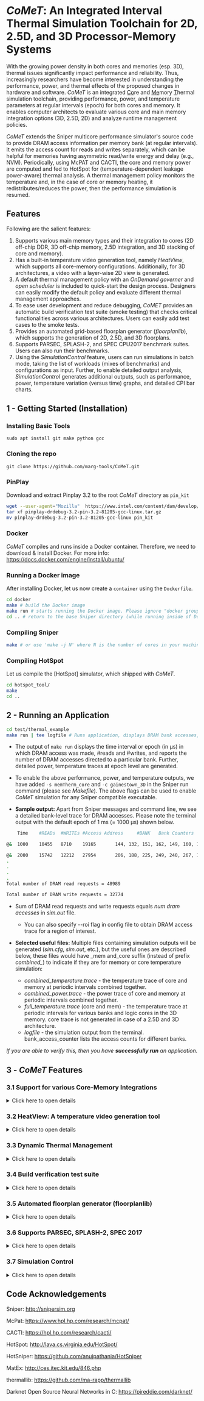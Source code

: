 <!-- # *CoMeT*: Integrated <ins>Co</ins>re and <ins>Me</ins>mory <ins>T</ins>hermal Simulation Toolchain for 2D, 2.5D, and 3D Processors-->
# *CoMeT*: An Integrated Interval Thermal Simulation Toolchain for 2D, 2.5D, and 3D Processor-Memory Systems

With the growing power density in both cores and memories (esp. 3D), thermal issues significantly impact performance and reliability. Thus, increasingly researchers have become interested in understanding the performance, power, and thermal effects of the proposed changes in hardware and software. *CoMeT* is an integrated <ins>Co</ins>re and <ins>Me</ins>mory <ins>T</ins>hermal simulation toolchain, providing performance, power, and temperature parameters at regular intervals (epoch) for both cores and memory. It enables computer architects to evaluate various core and main memory integration options (3D, 2.5D, 2D) and analyze runtime management policies. 

*CoMeT* extends the Sniper multicore performance simulator's source code to provide DRAM access information per memory bank (at regular intervals). It emits the access count for reads and writes separately, which can be helpful for memories having asymmetric read/write energy and delay (e.g., NVM). Periodically, using McPAT and CACTI, the core and memory power are computed and fed to HotSpot for (temperature-dependent leakage power-aware) thermal analysis. A thermal management policy monitors the temperature and, in the case of core or memory heating, it redistributes/reduces the power, then the performance simulation is resumed.

## Features
[//]: # "(*CoMeT* is an integrated thermal simulation toolchain for cores and memory. It integrates Sniper (performance simulator for x86), McPAT (power model for cores), CACTI3DD (power model for memory), and HotSpot (thermal simulator) to provide designers - performance, power, and thermal information, at regular intervals for both core and memory." 

Following are the salient features:
1. Supports various main memory types and their integration to cores (2D off-chip DDR, 3D off-chip memory, 2.5D integration, and 3D stacking of core and memory).
2. Has a built-in temperature video generation tool, namely *HeatView*, which supports all core-memory configurations. Additionally, for 3D architectures, a video with a layer-wise 2D view is generated.
3. A default thermal management policy with an *OnDemand governer* and *open scheduler* is included to quick-start the design process. Designers can easily modify the default policy and evaluate different thermal management approaches.
4. To ease user development and reduce debugging, *CoMET* provides an automatic build verification test suite (smoke testing) that checks critical functionalities across various architectures. Users can easily add test cases to the smoke tests.
5. Provides an automated grid-based floorplan generator (*floorplanlib*), which supports the generation of 2D, 2.5D, and 3D floorplans.
6. Supports PARSEC, SPLASH-2, and SPEC CPU2017 benchmark suites. Users can also run their benchmarks.
7. Using the *SimulationControl* feature, users can run simulations in batch mode, taking the list of workloads (mixes of benchmarks) and configurations as input. Further, to enable detailed output analysis, *SimulationControl* generates additional outputs, such as performance, power, temperature variation (versus time) graphs, and detailed CPI bar charts. 




## 1 - Getting Started (Installation)


### Installing Basic Tools

`sudo apt install git make python gcc` 

### Cloning the repo

`git clone https://github.com/marg-tools/CoMeT.git` 

### PinPlay
Download and extract Pinplay 3.2 to the root *CoMeT* directory as ```pin_kit```
```sh
wget --user-agent="Mozilla"  https://www.intel.com/content/dam/develop/external/us/en/protected/pinplay-drdebug-3.2-pin-3.2-81205-gcc-linux.tar.gz
tar xf pinplay-drdebug-3.2-pin-3.2-81205-gcc-linux.tar.gz
mv pinplay-drdebug-3.2-pin-3.2-81205-gcc-linux pin_kit
```

### Docker
*CoMeT* compiles and runs inside a Docker container. Therefore, we need to download & install Docker. For more info: https://docs.docker.com/engine/install/ubuntu/

### Running a Docker image
After installing Docker, let us now create a `container` using the `Dockerfile`.
```sh
cd docker
make # build the Docker image
make run # starts running the Docker image. Please ignore "docker groups: cannot find name for group id 1000"
cd .. # return to the base Sniper directory (while running inside of Docker)
```

### Compiling Sniper
```sh
make # or use 'make -j N' where N is the number of cores in your machine to use parallel make
```


### Compiling HotSpot
Let us compile the [HotSpot] simulator, which shipped with *CoMeT*.
```sh
cd hotspot_tool/
make
cd ..
```

## 2 - Running an Application


```sh
cd test/thermal_example
make run | tee logfile # Runs application, displays DRAM bank accesses, outputs temperature files
```

<!-- - To see the DRAM accesses per memory bank, please use the application my\_test\_case inside test folder
    - To use this feature, the application should to run for atleast 1 ms as we collect trace at every 1 ms.
    - cd test/dram-access-trace
    - make run
-->

- The output of `make run` displays the time interval or epoch (in µs) in which DRAM access was made, #reads and #writes, and reports the number of DRAM accesses directed to a particular bank. Further, detailed power, temperature traces at epoch level are generated. 

- To enable the above performance, power, and temperature outputs, we have added `-s memTherm_core` and `-c gainestown_3D` in the Sniper run command (please see *Makefile*). The above flags can be used to enable *CoMeT* simulation for any Sniper compatible executable.


- **Sample output:** Apart from Sniper messages and command line, we see a detailed bank-level trace for DRAM accesses. Please note the terminal output with the default epoch of 1 ms (= 1000 µs) shown below.

```sh
    Time    #READs  #WRITEs #Access Address     #BANK   Bank Counters

@&  1000    10455   8710    19165       144, 132, 151, 162, 149, 160, 144, 130, 145, 140, 143, 164, 147, 158, 145, 133, 142, 131, 148, 156, 144, 155, 140, 134, 147, 129, 143, 162, 147, 167, 139, 129, 140, 130, 156, 155, 144, 153, 144, 138, 156, 137, 155, 157, 150, 169, 145, 142, 152, 137, 156, 157, 144, 156, 138, 136, 147, 127, 142, 160, 147, 160, 142, 129, 138, 133, 151, 156, 145, 155, 143, 135, 145, 129, 144, 157, 143, 162, 143, 130, 144, 129, 149, 170, 147, 164, 144, 128, 145, 132, 144, 155, 149, 164, 146, 133, 275, 254, 280, 282, 143, 163, 150, 134, 152, 125, 146, 166, 141, 164, 143, 126, 142, 130, 146, 153, 139, 156, 144, 136, 150, 126, 139, 156, 148, 165, 148, 130, 

@&  2000    15742   12212   27954       206, 188, 225, 249, 240, 267, 197, 164, 229, 219, 201, 225, 193, 196, 244, 235, 205, 191, 226, 246, 241, 264, 196, 167, 229, 217, 202, 220, 193, 196, 244, 235, 205, 191, 226, 246, 241, 264, 196, 167, 236, 218, 208, 225, 196, 205, 248, 240, 212, 193, 233, 251, 241, 267, 197, 165, 230, 215, 202, 223, 193, 199, 245, 233, 206, 189, 226, 249, 241, 267, 197, 165, 230, 220, 202, 218, 188, 202, 250, 230, 211, 196, 223, 251, 241, 265, 200, 170, 229, 222, 203, 216, 190, 203, 255, 236, 215, 193, 231, 250, 244, 264, 199, 167, 234, 215, 197, 229, 194, 196, 244, 236, 204, 191, 228, 247, 242, 264, 196, 168, 233, 211, 199, 227, 196, 200, 249, 239, 
.
.
.
.
Total number of DRAM read requests = 48989 

Total number of DRAM write requests = 32774
```
- Sum of DRAM read requests and write requests equals *num dram accesses* in *sim.out* file.
    - You can also specify --roi flag in config file to obtain DRAM access trace for a region of interest.

- **Selected useful files:** Multiple files containing simulation outputs will be generated (*sim.cfg*, *sim.out*, etc.), but the useful ones are described below, these files would have \_mem and\_core suffix (instead of prefix *combined_*) to indicate if they are for memory or core temperature simulation:
    - *combined_temperature.trace* - the temperature trace of core and memory at periodic intervals combined together.
    - *combined_power.trace* - the power trace of core and memory at periodic intervals combined together.
    - *full_temperature.trace* (core and mem) - the temperature trace at periodic intervals for various banks and logic cores in the 3D memory. core trace is not generated in case of a 2.5D and 3D architecture.
    - *logfile* - the simulation output from the terminal. bank\_access\_counter lists the access counts for different banks.

*If you are able to verify this, then you have **successfully run** an application.*

<!-- 
## 3 - Understanding the *CoMeT* output

- To see the output corresponding to number of DRAM read/write accesses per bank, the application should run for atleast 1 ms. This is due to length of epoch that we use for counting the DRAM accesses and some other delays.

 -->

## 3 - *CoMeT* Features


### 3.1 Support for various Core-Memory Integrations

<details>
<summary>Click here to open details</summary>

*CoMeT* can be configured for various memory and core configurations. 

We show changing input configuration, from stacked (core + 3D memory) to off-chip 3D memory, for the *thermal_example* test case. 

```sh
#Change to appropriate working directory
cd test/thermal_example

#Change configuration from gainestown_3D to gainestown_3Dmem. Can be done in a text editor also.
sed -i 's/-c gainestown_3D/-c gainestown_3Dmem/g' Makefile

#Running CoMeT
make run > logfile
```

- **Setting up input configuration:** Open Makefile and change the config file used (specified with -c option in the sniper command). The options are as follows:

    - gainestown_DDR - 2x2 core and an external 4x4 bank DDR main memory (2D memory).<!--It invokes two different hotspot runs to estimate temperatures for core and memory separately.-->
    - gainestown_3Dmem - 2x2 core and an external 4x4x8 banks 3D main memory.<!-- It invokes two different hotspot runs to estimate temperatures for core and memory separately.-->
    - gainestown_2_5D - 2x2 core and a 4x4x8 banks 3D main memory integrated on the same die (2.5D architecture).<!-- It invokes a single hotspot run and simulates core and memory together.-->
    - gainestown_3D - 2x2 core on top of a 4x4x8 banks 3D main memory.<!-- It invokes a single hotspot run and simulates core and memory together.-->

<!-- 
Open Makefile and use appropriate config file (pre-designed) as per the following descriptions. The parameter `type_of_stack` in the config file controls the architecture type.
    - gainestown_DDR - 2x2 core and an external 4x4 bank DDR main memory (2D memory). It invokes two different hotspot runs to estimate temperatures for core and memory separately.
    - gainestown_3Dmem - 2x2 core and an external 4x4x8 banks 3D main memory. It invokes two different hotspot runs to estimate temperatures for core and memory separately.
    - gainestown_2_5D - 2x2 core and a 4x4x8 banks 3D main memory integrated on the same die (2.5D architecture). It invokes a single hotspot run and simulates core and memory together.
    - gainestown_3D - 2x2 core on top of a 4x4x8 banks 3D main memory. It invokes a single hotspot run and simulates core and memory together.
     -->

</details>


### 3.2 HeatView: A temperature video generation tool

<details>
<summary>Click here to open details</summary>

- To generate the thermal trace video (for stacked 4-core and 3D, 8 layer, 128 bank memory architechure), please run `python3 ../../../scripts/heatView.py --cores_in_x 2 --cores_in_y 2 --cores_in_z 1 --banks_in_x 4 --banks_in_y 4 --banks_in_z 8 --arch_type 3D --traceFile combined_temperature.trace --output maps`. The video will be an avi file generated in the maps folder using the *combined_temperature.trace*. Detailed command line arguments for *HeatView* are given below.

```
Usage: python3 heatView.py arguments
Switches and command-line arguments: 
     --cores_in_x: Number of cores in x dimension (default 4)
     --cores_in_y: Number of cores in y dimension (default 4)
     --cores_in_z: Number of cores in z dimension (default 1)
     --banks_in_x: Number of memory banks in x dimension (default 4)
     --banks_in_y: Number of memory banks in y dimension (default 4)
     --banks_in_z: Number of memory banks in z dimension (default 8)
     --arch_type: Architecture type = 3D or no3D (default no3D)
     --plot_type: Generated view = 3D or 2D (default 3D)
     --layer_to_view: Layer number to view in 3D plot (starting from 0) (default 0)
     --type_to_view: Layer type to view in 3D plot (CORE or MEMORY) (default MEMORY)
     --verbose (or -v): Enable verbose output
     --inverted_view (or -i): Enable inverted view (heat sink on bottom)
     --debug: Enable debug priting
     --tmin: Minimum temperature to use for scale (default 65 deg C)
     --tmax: Maximum temperature to use for scale (default 81 deg C)
     --samplingRate (or -s): Sampling rate, specify an integer (default 1)
     --traceFile (or -t): Input trace file (no default value)
     --output (or -o): output directory (default maps)
     --clean (or -c): Clean if directory exists
```
</details>

### 3.3 Dynamic Thermal Management

<details>
<summary>Click here to open details</summary>

Open Scheduler

- features
    - random arrival times of workloads (open system)
    - API for application mapping and DVFS policies
- enable with `type=open` in base.cfg

Configuration Help for Open Scheduler

- task arrival times: use the config parameters in `scheduler/open` in `base.cfg`
- mapping: select logic with `scheduler/open/logic` and configure with additional parameters (`core_mask`, `preferred_core`)
- DVFS: select logic with `scheduler/open/dvfs/logic` and configure accordingly

These policies are implemented in `common/scheduler/policies`.
Mapping policies derive from `MappingPolicy`, DVFS policies derive from `DVFSPolicy`.
After implementing your policy, instantiate it in `SchedulerOpen::initMappingPolicy` / `SchedulerOpen::initDVFSPolicy`.

</details>

### 3.4 Build verification test suite

<details>
<summary>Click here to open details</summary>

- Running automated test suite to ensure working of different features of *CoMeT*
```sh
cd test/test-installation
make run
```
- As each system configuration is successfully simulated, you will see messages as below
    - Running test case with configuration gainestown_3D
    - Finished running test case with configuration gainestown_3D.cfg
    - Test case passed for configuration gainestown_3D.cfg
    - OR Test case failed for configuration gainestown_3D.cfg. Please check test/test-installation/comet_results/gainestown_3D/error_log for details.
    - Video for gainestown_3D saved in test/test-installation/comet_results/gainestown_3D/maps
    - OR Video generation failed for configuration gainestown_3D.cfg. Check test/test-installation/comet_results/gainestown_3D/video_gen_error.log for details.
    - Result saved in test/test-installation/comet_results/gainestown_3D
    - make clean

- After the test finishes successfully, a folder "comet\_results" will be created in the same folder
    - It contains sub-folders, one for each system configurations (DDR, 3Dmem, 3D and 2\_5\_D)
    - Each sub-folder contains architecture simulation files and thermal simulation files for the test case
    - For per epoch DRAM access trace and Sniper log of test case, please refer simulation\_log file
    - For thermal simulation results, please refer to full\_temperature.trace file and other related files

- Video generation
    - If the simulation for a configuration finishes successfully and pre-requisites for generating videos are installed in your host machine, then the video is generated inside "video" folder of that configuration.
    - If the simulation for a configuration crashes, no video is generated. Further, an error\_log is generated for that configuration stating why simulation failed.
    - If the simulation finishes successfully but pre-requisites for generating videos are not met, a file named video\_gen\_error.log is generated to report the error for that configuration.

- Test summary
    - The complete summary of the running the test suite is written to a file named test\_summary.
    - Also, some logs are printed during the execution of test\_suite.

</details>

### 3.5 Automated floorplan generator (floorplanlib)

<details>
<summary>Click here to open details</summary>

### General Usage

The floorplan creation helpers are an optional tool, you can also use your custom floorplans instead.
Usage:
- create floorplans (and layer configuration files, HotSpot configuration files)
- change configuration to reference to the created files (for an example see gainestown_*)

#### Examples

##### off-chip 2D
```bash
python3 floorplanlib/create.py \
    --mode DDR \
    --cores 4x4 --corex 1mm --corey 1mm \
    --banks 8x8 --bankx 0.9mm --banky 0.9mm \
    --out my_2d_floorplan
```

##### off-chip 3D memory
```bash
python3 floorplanlib/create.py \
    --mode 3Dmem \
    --cores 4x4 --corex 1mm --corey 1mm \
    --banks 8x8x2 --bankx 0.9mm --banky 0.9mm \
    --out my_3d_oc_floorplan
```

##### 2.5D (3D memory and 2D core on the same interposer)
```bash
python3 floorplanlib/create.py \
    --mode 2.5D \
    --cores 4x4 --corex 1mm --corey 1mm \
    --banks 8x8x2 --bankx 0.9mm --banky 0.9mm \
    --core_mem_distance 7mm \
    --out my_2.5d_floorplan
```

##### 3D (fully-integrated 3D stack of cores and memory)
```bash
python3 floorplanlib/create.py \
    --mode 3D \
    --cores 4x4 --corex 0.9mm --corey 0.9mm \
    --banks 8x8x4 --bankx 0.45mm --banky 0.45mm \
    --out my_3d_floorplan
```

</details>


### 3.6 Supports PARSEC, SPLASH-2, SPEC 2017

<details>
<summary>Click here to open details</summary>

- Compiling the Benchmarks:
```sh
#setting $GRAPHITE_ROOT to CoMeT's root directory
export GRAPHITE_ROOT=$(pwd)
cd benchmarks
#setting $BENCHMARKS_ROOT to the benchmarks directory
export BENCHMARKS_ROOT=$(pwd)
#compiling the benchmarks
make
#Running the benchmarks
make run
```
<!-- - You are required to 'make' twice for correct compilation -->
- You will see that compilation only passes for PARSEC and SPLASH benchmarks, and fails for SPEC benchmarks. Ignore the failed compilation for SPEC benchmarks.
- For the SPEC 2017 benchmarks,
    - Download the pinballs from the below link
        - https://www.spec.org/cpu2017/research/simpoint.html
    - Create a folder "SPEC" inside test folder
    - Extract the pinballs inside test/SPEC 
    - Run the benchmark. Given below is an example for a 4-core simulation.
    ```
    cd test/SPEC
    ../../../../../run-sniper -v -s memTherm_core -c gainestown_3Dmem -n 4 --pinballs $SIM_PATH,$SIM_PATH,$SIM_PATH,$SIM_PATH
    ```
    - $SIM\_PATH represents path of a specific *.address* for the SPEC benchmark 

</details>

### 3.7 Simulation Control
<details>
<summary>Click here to open details</summary>

- features
    - batch run many simulations with different configurations
        - annotate configuration options in config files (e.g., in `base.cfg` or `gainestown_3D.cfg`) with tags following the format `# cfg:<TAG>`
        - specify list of tags per run in `run.py`. Only the associated configuration options will be enabled
        - for an example: see `example` function in `run.py` and `scheduler/open/dvfs/constFreq` in `base.cfg` to run an application at different frequencies
        - IMPORTANT: make sure that all your configuration options have a match in `base.cfg`
    - create plots of temperature, power, etc. over time
    - create video of temperature (with HeatView)
    - API to automatically parse finished runs (`resultlib`)
- usage
    - configure basic settings in `simulationcontrol/config.py`
    - specify your runs in `simulationcontrol/run.py`
    - `python3 run.py`
    - print overview of finished simulations: `python3 parse_results.py`

Quickly list the finished simulations:
```sh
cd simulationcontrol
PYTHONIOENCODING="UTF-8" python3 parse_results.py
```

Each run is stored in a separate directory in the results directory (see 4).
For quick visual check, many plots are automatically generated for you (IPS, power, etc).

To do your own (automated) evaluations, see the `simulationcontrol.resultlib` package for a set of helper functions to parse the results. See the source code of `parse_results.py` for a few examples.
</details>

## Code Acknowledgements

  Sniper: http://snipersim.org
  
  McPat: https://www.hpl.hp.com/research/mcpat/
  
  CACTI: https://hpl.hp.com/research/cacti/
  
  HotSpot: http://lava.cs.virginia.edu/HotSpot/
    
  HotSniper: https://github.com/anujpathania/HotSniper
  
  MatEx: http://ces.itec.kit.edu/846.php
  
  thermallib: https://github.com/ma-rapp/thermallib

  Darknet Open Source Neural Networks in C: https://pjreddie.com/darknet/





